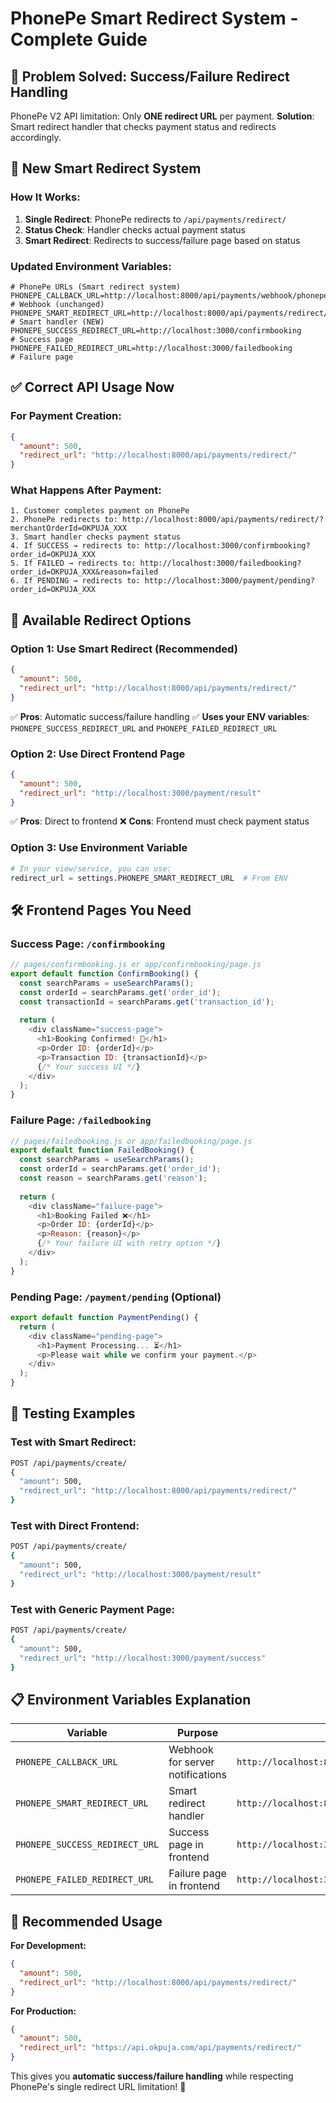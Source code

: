 # PhonePe Smart Redirect System - Complete Guide

## 🎯 **Problem Solved: Success/Failure Redirect Handling**

PhonePe V2 API limitation: Only **ONE redirect URL** per payment.
**Solution**: Smart redirect handler that checks payment status and redirects accordingly.

## 🔧 **New Smart Redirect System**

### **How It Works:**
1. **Single Redirect**: PhonePe redirects to `/api/payments/redirect/`
2. **Status Check**: Handler checks actual payment status
3. **Smart Redirect**: Redirects to success/failure page based on status

### **Updated Environment Variables:**
```env
# PhonePe URLs (Smart redirect system)
PHONEPE_CALLBACK_URL=http://localhost:8000/api/payments/webhook/phonepe/        # Webhook (unchanged)
PHONEPE_SMART_REDIRECT_URL=http://localhost:8000/api/payments/redirect/         # Smart handler (NEW)
PHONEPE_SUCCESS_REDIRECT_URL=http://localhost:3000/confirmbooking              # Success page
PHONEPE_FAILED_REDIRECT_URL=http://localhost:3000/failedbooking                # Failure page
```

## ✅ **Correct API Usage Now**

### **For Payment Creation:**
```json
{
  "amount": 500,
  "redirect_url": "http://localhost:8000/api/payments/redirect/"
}
```

### **What Happens After Payment:**

```
1. Customer completes payment on PhonePe
2. PhonePe redirects to: http://localhost:8000/api/payments/redirect/?merchantOrderId=OKPUJA_XXX
3. Smart handler checks payment status
4. If SUCCESS → redirects to: http://localhost:3000/confirmbooking?order_id=OKPUJA_XXX
5. If FAILED → redirects to: http://localhost:3000/failedbooking?order_id=OKPUJA_XXX&reason=failed
6. If PENDING → redirects to: http://localhost:3000/payment/pending?order_id=OKPUJA_XXX
```

## 🎯 **Available Redirect Options**

### **Option 1: Use Smart Redirect (Recommended)**
```json
{
  "amount": 500,
  "redirect_url": "http://localhost:8000/api/payments/redirect/"
}
```
✅ **Pros**: Automatic success/failure handling
✅ **Uses your ENV variables**: `PHONEPE_SUCCESS_REDIRECT_URL` and `PHONEPE_FAILED_REDIRECT_URL`

### **Option 2: Use Direct Frontend Page**
```json
{
  "amount": 500,
  "redirect_url": "http://localhost:3000/payment/result"
}
```
✅ **Pros**: Direct to frontend
❌ **Cons**: Frontend must check payment status

### **Option 3: Use Environment Variable**
```python
# In your view/service, you can use:
redirect_url = settings.PHONEPE_SMART_REDIRECT_URL  # From ENV
```

## 🛠️ **Frontend Pages You Need**

### **Success Page**: `/confirmbooking`
```javascript
// pages/confirmbooking.js or app/confirmbooking/page.js
export default function ConfirmBooking() {
  const searchParams = useSearchParams();
  const orderId = searchParams.get('order_id');
  const transactionId = searchParams.get('transaction_id');
  
  return (
    <div className="success-page">
      <h1>Booking Confirmed! 🎉</h1>
      <p>Order ID: {orderId}</p>
      <p>Transaction ID: {transactionId}</p>
      {/* Your success UI */}
    </div>
  );
}
```

### **Failure Page**: `/failedbooking`
```javascript
// pages/failedbooking.js or app/failedbooking/page.js
export default function FailedBooking() {
  const searchParams = useSearchParams();
  const orderId = searchParams.get('order_id');
  const reason = searchParams.get('reason');
  
  return (
    <div className="failure-page">
      <h1>Booking Failed ❌</h1>
      <p>Order ID: {orderId}</p>
      <p>Reason: {reason}</p>
      {/* Your failure UI with retry option */}
    </div>
  );
}
```

### **Pending Page**: `/payment/pending` (Optional)
```javascript
export default function PaymentPending() {
  return (
    <div className="pending-page">
      <h1>Payment Processing... ⏳</h1>
      <p>Please wait while we confirm your payment.</p>
    </div>
  );
}
```

## 🔄 **Testing Examples**

### **Test with Smart Redirect:**
```bash
POST /api/payments/create/
{
  "amount": 500,
  "redirect_url": "http://localhost:8000/api/payments/redirect/"
}
```

### **Test with Direct Frontend:**
```bash
POST /api/payments/create/
{
  "amount": 500,
  "redirect_url": "http://localhost:3000/payment/result"
}
```

### **Test with Generic Payment Page:**
```bash
POST /api/payments/create/
{
  "amount": 500,
  "redirect_url": "http://localhost:3000/payment/success"
}
```

## 📋 **Environment Variables Explanation**

| Variable | Purpose | Example |
|----------|---------|---------|
| `PHONEPE_CALLBACK_URL` | Webhook for server notifications | `http://localhost:8000/api/payments/webhook/phonepe/` |
| `PHONEPE_SMART_REDIRECT_URL` | Smart redirect handler | `http://localhost:8000/api/payments/redirect/` |
| `PHONEPE_SUCCESS_REDIRECT_URL` | Success page in frontend | `http://localhost:3000/confirmbooking` |
| `PHONEPE_FAILED_REDIRECT_URL` | Failure page in frontend | `http://localhost:3000/failedbooking` |

## 🚀 **Recommended Usage**

**For Development:**
```json
{
  "amount": 500,
  "redirect_url": "http://localhost:8000/api/payments/redirect/"
}
```

**For Production:**
```json
{
  "amount": 500,
  "redirect_url": "https://api.okpuja.com/api/payments/redirect/"
}
```

This gives you **automatic success/failure handling** while respecting PhonePe's single redirect URL limitation! 🎯
